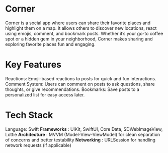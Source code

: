 # Corner
Corner is a social app where users can share their favorite places and highlight them on a map. It allows others to discover new locations, react using emojis, comment, and bookmark posts. Whether it’s your go-to coffee spot or a hidden gem in your neighborhood, Corner makes sharing and exploring favorite places fun and engaging.

# Key Features
Reactions: Emoji-based reactions to posts for quick and fun interactions.
Comment System: Users can comment on posts to ask questions, share thoughts, or give recommendations.
Bookmarks: Save posts to a personalized list for easy access later.
# Tech Stack
Language: Swift
 **Frameworks** : UIKit, SwiftUI, Core Data, SDWebImageView, Lottie
**Architecture** : MVVM (Model-View-ViewModel) for clean separation of concerns and better testability
**Networking** : URLSession for handling network requests (if applicable)


